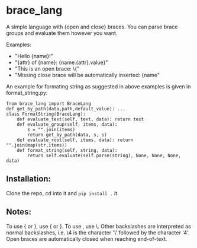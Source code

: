 # brace_lang
A simple language with {open and close} braces. You can parse brace groups and evaluate them however you want.

Examples: 
- "Hello {name}!"
- "{attr} of {name}: {name.{attr}.value}"
- "This is an open brace: \\{"
- "Missing close brace will be automatically inserted: {name"

An example for formating string as suggested in above examples is given in format_string.py:

```python3
from brace_lang import BraceLang
def get_by_path(data,path,default_value): ...
class FormatString(BraceLang):
    def evaluate_text(self, text, data): return text
    def evaluate_group(self, items, data): 
        s = "".join(items)
        return get_by_path(data, s, s)
    def evaluate_root(self, items, data): return "".join(map(str,items))
    def format_string(self, string, data): 
        return self.evaluate(self.parse(string), None, None, None, data)

```

## Installation:
Clone the repo, cd into it and `pip install .` it.

## Notes:
To use { or }, use \{ or \}.
To use \, use \\.
Other backslashes are interpreted as normal backslashes, i.e. \4 is the character '\\' followed by the character '4'.
Open braces are automatically closed when reaching end-of-text.


